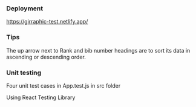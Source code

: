 ### Deployment

https://girraphic-test.netlify.app/

### Tips

The up arrow next to Rank and bib number headings are to sort its data in ascending or descending order.

### Unit testing

Four unit test cases in App.test.js in src folder

Using React Testing Library
